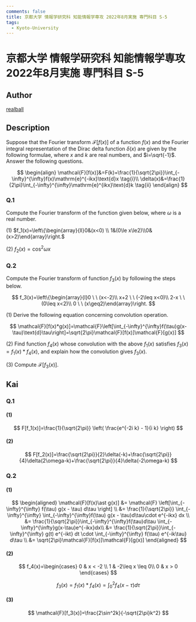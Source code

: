 ```yaml
---
comments: false
title: 京都大学 情報学研究科 知能情報学専攻 2022年8月実施 専門科目 S-5
tags:
  - Kyoto-University
---
```


# 京都大学 情報学研究科 知能情報学専攻 2022年8月実施 専門科目 S-5

## **Author**
[realball](https://github.com/realballu3u)

## **Description**
Suppose that the Fourier transform $\mathcal{F}[f(x)]$ of a function $f(x)$ and the Fourier integral representation of the Dirac delta function $\delta(x)$ are given by the following formulae, where $x$ and $k$ are real numbers, and $i=\sqrt{-1}$. Answer the following questions.

$$
\begin{align}
\mathcal{F}[f(x)]&=F(k)=\frac{1}{\sqrt{2\pi}}\int_{-\infty}^{\infty}f(x)\mathrm{e}^{-ikx}\text{d}x \tag{i}\\
\delta(x)&=\frac{1}{2\pi}\int_{-\infty}^{\infty}\mathrm{e}^{ikx}\text{d}k \tag{ii}
\end{align}
$$

### Q.1
Compute the Fourier transform of the function given below, where $\omega$ is a real number.

(1) $f_1(x)=\left\{\begin{array}{ll}0&(x<0) \\ 1&(0\le x\le2)\\0&(x>2)\end{array}\right.$

(2) $f_{2}(x)=\cos^{2}\omega x$

### Q.2
Compute the Fourier transform of function $f_3(x)$ by following the steps below.

$$
f_3(x)=\left\{\begin{array}{l}0 \ \ (x<-2)\\
x+2 \ \ (-2\leq x<0)\\
2-x \ \ (0\leq x<2)\\
0 \ \ (x\geq2)\end{array}\right.
$$

(1) Derive the following equation concerning convolution operation.

$$
\mathcal{F}[f(x)*g(x)]=\mathcal{F}\left[\int_{-\infty}^{\infty}f(\tau)g(x-\tau)\text{d}\tau\right]=\sqrt{2\pi}\mathcal{F}[f(x)]\mathcal{F}[g(x)]
$$


(2) Find function $f_4(x)$ whose convolution with the above $f_1(x)$ satisfies $f_3(x)=f_1(x) * f_4(x)$, and explain how the convolution gives $f_3(x)$.

(3) Compute $\mathcal{F}[f_3(x)]$.

## **Kai**
### Q.1
#### (1)

$$
F[f_1(x)]=\frac{1}{\sqrt{2\pi}} \left( \frac{e^{-2i k} - 1}{i k} \right)
$$

#### (2)

$$
F[f_2(x)]=\frac{\sqrt{2\pi}}{2}\delta(-k)+\frac{\sqrt{2\pi}}{4}\delta(2\omega-k)+\frac{\sqrt{2\pi}}{4}\delta(-2\omega-k)
$$

### Q.2
#### (1)

$$
\begin{aligned}
\mathcal{F}[f(x)\ast g(x)] 
&= \mathcal{F}
\left[\int_{-\infty}^{\infty} f(\tau) g(x - \tau) d\tau \right] \\
&= \frac{1}{\sqrt{2\pi}} \int_{-\infty}^{\infty} \int_{-\infty}^{\infty}f(\tau) g(x - \tau)d\tau\cdot e^{-ikx} dx \\
&= \frac{1}{\sqrt{2\pi}}\int_{-\infty}^{\infty}f(\tau)d\tau \int_{-\infty}^{\infty}g(x-\tau)e^{-ikx}dx\\
&= \frac{1}{\sqrt{2\pi}}\int_{-\infty}^{\infty} g(t) e^{-ikt} dt \cdot \int_{-\infty}^{\infty} f(\tau) e^{-ik\tau} d\tau \\
&= \sqrt{2\pi}\mathcal{F}[f(x)]\mathcal{F}[g(x)]
\end{aligned}
$$

#### (2)

$$
f_4(x)=\begin{cases} 
0 & x < -2 \\
1 & -2\leq x \leq 0\\
0 & x > 0
\end{cases}
$$

$$
f_3(x)=f_1(x)\ast f_4(x) =\int_{0}^{2}f_4(x-\tau)d\tau
$$

#### (3)

$$
\mathcal{F}[f_3(x)]=\frac{2\sin^2k}{-\sqrt{2\pi}k^2}
$$
